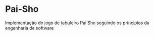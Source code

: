 # Pai-Sho
Implementação do jogo de tabuleiro Pai Sho seguindo os principios da engenharia de software
